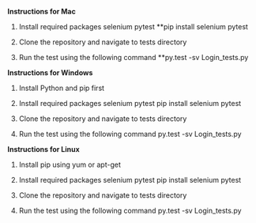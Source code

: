 **Instructions for Mac**
1. Install required packages selenium pytest
   **pip install selenium pytest
   
2. Clone the repository and navigate to tests directory
3. Run the test using the following command
   **py.test -sv Login_tests.py
   
   
**Instructions for Windows**
1. Install Python and pip first
2. Install required packages selenium pytest
   pip install selenium pytest
   
3. Clone the repository and navigate to tests directory
4. Run the test using the following command
   py.test -sv Login_tests.py
   
   
**Instructions for Linux**
1. Install pip using yum or apt-get
2. Install required packages selenium pytest
   pip install selenium pytest
   
3. Clone the repository and navigate to tests directory
4. Run the test using the following command
   py.test -sv Login_tests.py

   
